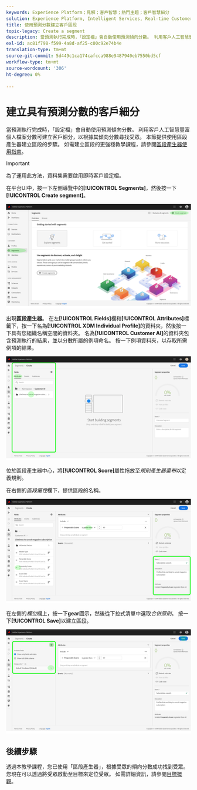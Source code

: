 ```yaml
---
keywords: Experience Platform；見解；客戶智慧；熱門主題；客戶智慧細分
solution: Experience Platform, Intelligent Services, Real-time Customer Data Platform
title: 使用預測分數建立客戶區段
topic-legacy: Create a segment
description: 當預測執行完成時，「設定檔」會自動使用預測傾向分數。 利用客戶人工智慧豐富個人檔案分數可建立客戶細分，以根據其傾向分數尋找受眾。 本節提供使用區段產生器建立區段的步驟。
exl-id: ac81f798-f599-4a8d-af25-c00c92e74b4e
translation-type: tm+mt
source-git-commit: 5d449c1ca174cafcca988e9487940eb7550bd5cf
workflow-type: tm+mt
source-wordcount: '306'
ht-degree: 0%

---
```


# 建立具有預測分數的客戶細分

當預測執行完成時，「設定檔」會自動使用預測傾向分數。 利用客戶人工智慧豐富個人檔案分數可建立客戶細分，以根據其傾向分數尋找受眾。 本節提供使用區段產生器建立區段的步驟。 如需建立區段的更強穩教學課程，請參閱[區段產生器使用指南](../../../segmentation/ui/segment-builder.md)。

>[!IMPORTANT]
>
>為了運用此方法，資料集需要啟用即時客戶設定檔。

在平台UI中，按一下左側導覽中的&#x200B;**[!UICONTROL Segments]**，然後按一下&#x200B;**[!UICONTROL Create segment]**。

![](../images/user-guide/segments.png)

出現&#x200B;**區段產生器**。 在左&#x200B;**[!UICONTROL Fields]**&#x200B;欄和&#x200B;**[!UICONTROL Attributes]**&#x200B;標籤下，按一下名為&#x200B;**[!UICONTROL XDM Individual Profile]**&#x200B;的資料夾，然後按一下具有您組織名稱空間的資料夾。 名為&#x200B;**[!UICONTROL Customer AI]**&#x200B;的資料夾包含預測執行的結果，並以分數所屬的例項命名。 按一下例項資料夾，以存取所需例項的結果。

![](../images/user-guide/results.png)

位於區段產生器中心，將&#x200B;**[!UICONTROL Score]**&#x200B;屬性拖放至&#x200B;*規則產生器畫布*&#x200B;以定義規則。

在右側的&#x200B;*區段屬性*&#x200B;欄下，提供區段的名稱。

![](../images/user-guide/properties.png)

在左側的&#x200B;*欄位*&#x200B;欄上，按一下&#x200B;**gear**&#x200B;圖示，然後從下拉式清單中選取&#x200B;*合併原則*。 按一下&#x200B;**[!UICONTROL Save]**&#x200B;以建立區段。

![](../images/user-guide/merge_policy.png)

## 後續步驟

透過本教學課程，您已使用「區段產生器」，根據受眾的傾向分數成功找到受眾。 您現在可以透過將受眾啟動至目標來定位受眾。 如需詳細資訊，請參閱[目標概觀](../../../destinations/home.md)。
